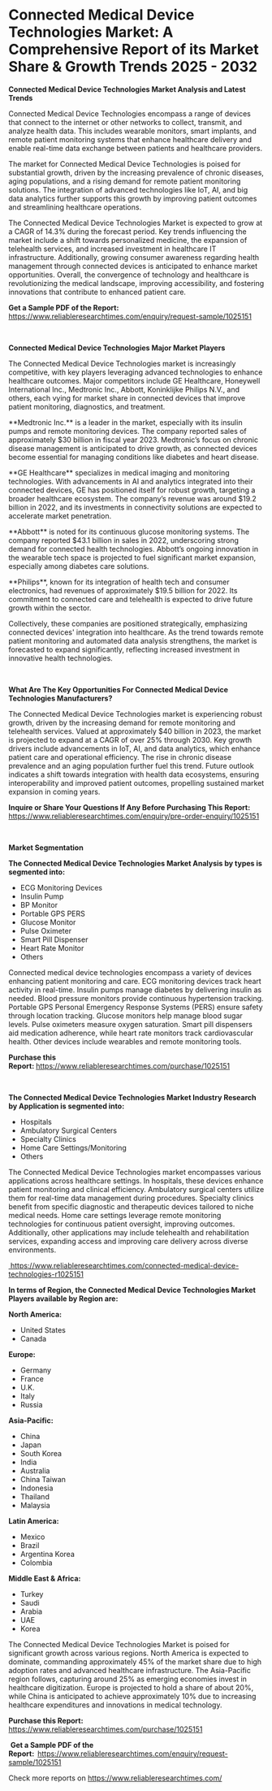 <p><h1>Connected Medical Device Technologies Market: A Comprehensive Report of its Market Share & Growth Trends 2025 - 2032</h1></p><p><strong>Connected Medical Device Technologies Market Analysis and Latest Trends</strong></p>
<p><p>Connected Medical Device Technologies encompass a range of devices that connect to the internet or other networks to collect, transmit, and analyze health data. This includes wearable monitors, smart implants, and remote patient monitoring systems that enhance healthcare delivery and enable real-time data exchange between patients and healthcare providers. </p><p>The market for Connected Medical Device Technologies is poised for substantial growth, driven by the increasing prevalence of chronic diseases, aging populations, and a rising demand for remote patient monitoring solutions. The integration of advanced technologies like IoT, AI, and big data analytics further supports this growth by improving patient outcomes and streamlining healthcare operations. </p><p>The Connected Medical Device Technologies Market is expected to grow at a CAGR of 14.3% during the forecast period. Key trends influencing the market include a shift towards personalized medicine, the expansion of telehealth services, and increased investment in healthcare IT infrastructure. Additionally, growing consumer awareness regarding health management through connected devices is anticipated to enhance market opportunities. Overall, the convergence of technology and healthcare is revolutionizing the medical landscape, improving accessibility, and fostering innovations that contribute to enhanced patient care.</p></p>
<p><strong>Get a Sample PDF of the Report:&nbsp;</strong> <a href="https://www.reliableresearchtimes.com/enquiry/request-sample/1025151?utm_campaign=3059&utm_medium=2&utm_source=Github&utm_content=ia&utm_term=07032025&utm_id=connected-medical-device-technologies">https://www.reliableresearchtimes.com/enquiry/request-sample/1025151</a></p>
<p>&nbsp;</p>
<p><strong>Connected Medical Device Technologies Major Market Players</strong></p>
<p><p>The Connected Medical Device Technologies market is increasingly competitive, with key players leveraging advanced technologies to enhance healthcare outcomes. Major competitors include GE Healthcare, Honeywell International Inc., Medtronic Inc., Abbott, Koninklijke Philips N.V., and others, each vying for market share in connected devices that improve patient monitoring, diagnostics, and treatment.</p><p>**Medtronic Inc.** is a leader in the market, especially with its insulin pumps and remote monitoring devices. The company reported sales of approximately $30 billion in fiscal year 2023. Medtronic’s focus on chronic disease management is anticipated to drive growth, as connected devices become essential for managing conditions like diabetes and heart disease.</p><p>**GE Healthcare** specializes in medical imaging and monitoring technologies. With advancements in AI and analytics integrated into their connected devices, GE has positioned itself for robust growth, targeting a broader healthcare ecosystem. The company’s revenue was around $19.2 billion in 2022, and its investments in connectivity solutions are expected to accelerate market penetration.</p><p>**Abbott** is noted for its continuous glucose monitoring systems. The company reported $43.1 billion in sales in 2022, underscoring strong demand for connected health technologies. Abbott’s ongoing innovation in the wearable tech space is projected to fuel significant market expansion, especially among diabetes care solutions.</p><p>**Philips**, known for its integration of health tech and consumer electronics, had revenues of approximately $19.5 billion for 2022. Its commitment to connected care and telehealth is expected to drive future growth within the sector.</p><p>Collectively, these companies are positioned strategically, emphasizing connected devices' integration into healthcare. As the trend towards remote patient monitoring and automated data analysis strengthens, the market is forecasted to expand significantly, reflecting increased investment in innovative health technologies.</p></p>
<p>&nbsp;</p>
<p><strong>What Are The Key Opportunities For Connected Medical Device Technologies Manufacturers?</strong></p>
<p><p>The Connected Medical Device Technologies market is experiencing robust growth, driven by the increasing demand for remote monitoring and telehealth services. Valued at approximately $40 billion in 2023, the market is projected to expand at a CAGR of over 25% through 2030. Key growth drivers include advancements in IoT, AI, and data analytics, which enhance patient care and operational efficiency. The rise in chronic disease prevalence and an aging population further fuel this trend. Future outlook indicates a shift towards integration with health data ecosystems, ensuring interoperability and improved patient outcomes, propelling sustained market expansion in coming years.</p></p>
<p><strong>Inquire or Share Your Questions If Any Before Purchasing This Report:</strong> <a href="https://www.reliableresearchtimes.com/enquiry/pre-order-enquiry/1025151?utm_campaign=3059&utm_medium=2&utm_source=Github&utm_content=ia&utm_term=07032025&utm_id=connected-medical-device-technologies">https://www.reliableresearchtimes.com/enquiry/pre-order-enquiry/1025151</a></p>
<p>&nbsp;</p>
<p><strong>Market Segmentation</strong></p>
<p><strong>The Connected Medical Device Technologies Market Analysis by types is segmented into:</strong></p>
<p><ul><li>ECG Monitoring Devices</li><li>Insulin Pump</li><li>BP Monitor</li><li>Portable GPS PERS</li><li>Glucose Monitor</li><li>Pulse Oximeter</li><li>Smart Pill Dispenser</li><li>Heart Rate Monitor</li><li>Others</li></ul></p>
<p><p>Connected medical device technologies encompass a variety of devices enhancing patient monitoring and care. ECG monitoring devices track heart activity in real-time. Insulin pumps manage diabetes by delivering insulin as needed. Blood pressure monitors provide continuous hypertension tracking. Portable GPS Personal Emergency Response Systems (PERS) ensure safety through location tracking. Glucose monitors help manage blood sugar levels. Pulse oximeters measure oxygen saturation. Smart pill dispensers aid medication adherence, while heart rate monitors track cardiovascular health. Other devices include wearables and remote monitoring tools.</p></p>
<p><strong>Purchase this Report:&nbsp;</strong><a href="https://www.reliableresearchtimes.com/purchase/1025151?utm_campaign=3059&utm_medium=2&utm_source=Github&utm_content=ia&utm_term=07032025&utm_id=connected-medical-device-technologies">https://www.reliableresearchtimes.com/purchase/1025151</a></p>
<p>&nbsp;</p>
<p><strong>The Connected Medical Device Technologies Market Industry Research by Application is segmented into:</strong></p>
<p><ul><li>Hospitals</li><li>Ambulatory Surgical Centers</li><li>Specialty Clinics</li><li>Home Care Settings/Monitoring</li><li>Others</li></ul></p>
<p><p>The Connected Medical Device Technologies market encompasses various applications across healthcare settings. In hospitals, these devices enhance patient monitoring and clinical efficiency. Ambulatory surgical centers utilize them for real-time data management during procedures. Specialty clinics benefit from specific diagnostic and therapeutic devices tailored to niche medical needs. Home care settings leverage remote monitoring technologies for continuous patient oversight, improving outcomes. Additionally, other applications may include telehealth and rehabilitation services, expanding access and improving care delivery across diverse environments.</p></p>
<p><a href="https://www.reliableresearchtimes.com/connected-medical-device-technologies-r1025151?utm_campaign=3059&utm_medium=2&utm_source=Github&utm_content=ia&utm_term=07032025&utm_id=connected-medical-device-technologies">&nbsp;https://www.reliableresearchtimes.com/connected-medical-device-technologies-r1025151</a></p>
<p><strong>In terms of Region, the Connected Medical Device Technologies Market Players available by Region are:</strong></p>
<p>
    <p> <strong> North America: </strong>
        <ul>
            <li>United States</li>
            <li>Canada</li>
        </ul>
        </p> 
    <p> <strong> Europe: </strong>
        <ul>
            <li>Germany</li>
            <li>France</li>
            <li>U.K.</li>
            <li>Italy</li>
            <li>Russia</li>
        </ul>
        </p> 
    <p> <strong> Asia-Pacific: </strong>
        <ul>
            <li>China</li>
            <li>Japan</li>
            <li>South Korea</li>
            <li>India</li>
            <li>Australia</li>
            <li>China Taiwan</li>
            <li>Indonesia</li>
            <li>Thailand</li>
            <li>Malaysia</li>
        </ul>
        </p> 
    <p> <strong> Latin America: </strong>
        <ul>
            <li>Mexico</li>
            <li>Brazil</li>
            <li>Argentina Korea</li>
            <li>Colombia</li>
        </ul>
        </p> 
    <p> <strong> Middle East & Africa: </strong>
        <ul>
            <li>Turkey</li>
            <li>Saudi</li>
            <li>Arabia</li>
            <li>UAE</li>
            <li>Korea</li>
        </ul>
    </p>
    </p>
<p><p>The Connected Medical Device Technologies Market is poised for significant growth across various regions. North America is expected to dominate, commanding approximately 45% of the market share due to high adoption rates and advanced healthcare infrastructure. The Asia-Pacific region follows, capturing around 25% as emerging economies invest in healthcare digitization. Europe is projected to hold a share of about 20%, while China is anticipated to achieve approximately 10% due to increasing healthcare expenditures and innovations in medical technology.</p></p>
<p><strong>Purchase this Report: </strong><a href="https://www.reliableresearchtimes.com/purchase/1025151?utm_campaign=3059&utm_medium=2&utm_source=Github&utm_content=ia&utm_term=07032025&utm_id=connected-medical-device-technologies">https://www.reliableresearchtimes.com/purchase/1025151</a></p>
<p>&nbsp;<strong>Get a Sample PDF of the Report:&nbsp;&nbsp;</strong><a href="https://www.reliableresearchtimes.com/enquiry/request-sample/1025151?utm_campaign=3059&utm_medium=2&utm_source=Github&utm_content=ia&utm_term=07032025&utm_id=connected-medical-device-technologies">https://www.reliableresearchtimes.com/enquiry/request-sample/1025151</a></p>
<p><strong></strong></p>
<p>Check more reports on <a href="https://www.reliableresearchtimes.com/?utm_campaign=3059&utm_medium=2&utm_source=Github&utm_content=ia&utm_term=07032025&utm_id=connected-medical-device-technologies">https://www.reliableresearchtimes.com/</a></p>